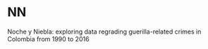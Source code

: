# NN
Noche y Niebla: exploring data regrading guerilla-related crimes in Colombia from 1990 to 2016
